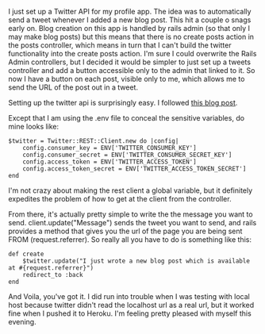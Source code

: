 I just set up a Twitter API for my profile app. The idea was to automatically send a tweet whenever I added a new blog post. This hit a couple o snags early on. Blog creation on this app is handled by rails admin (so that only I may make blog posts) but this means that there is no create posts action in the posts controller, which means in turn that I can't build the twitter functionality into the create posts action. I'm sure I could overwrite the Rails Admin controllers, but I decided it would be simpler to just set up a tweets controller and add a button accessible only to the admin that linked to it. So now I have a button on each post, visible only to me, which allows me to send the URL of the post out in a tweet.

Setting up the twitter api is surprisingly easy. I followed  [this blog post](http://blog.benmorgan.io/post/79339120263/how-to-use-the-twitter-api-for-ruby-on-rails).


Except that I am using the .env file to conceal the sensitive variables, do mine looks like:

    $twitter = Twitter::REST::Client.new do |config|
        config.consumer_key = ENV['TWITTER_CONSUMER_KEY']
        config.consumer_secret = ENV['TWITTER_CONSUMER_SECRET_KEY']
        config.access_token = ENV['TWITTER_ACCESS_TOKEN']
        config.access_token_secret = ENV['TWITTER_ACCESS_TOKEN_SECRET']
    end


I'm not crazy about making the rest client a global variable, but it definitely expedites the problem of how to get at the client from the controller.

From there, it's actually pretty simple to write the the message you want to send. client.update("Message") sends the tweet you want to send, and rails provides a method that gives you the url of the page you are being sent FROM (request.referrer). So really all you have to do is something like this:

    def create
        $twitter.update("I just wrote a new blog post which is available at #{request.referrer}")
        redirect_to :back
    end

And Voila, you've got it. I did run into trouble when I was testing with local host because twitter didn't read the localhost url as a real url,  but it worked fine when I pushed it to Heroku.
I'm feeling pretty pleased with myself this evening.
